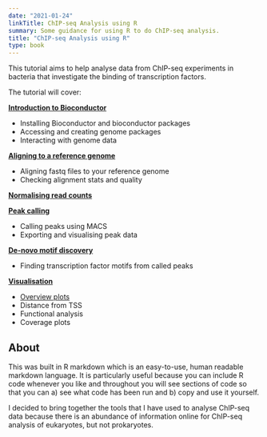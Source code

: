 ```yaml
---
date: "2021-01-24"
linkTitle: ChIP-seq Analysis using R
summary: Some guidance for using R to do ChIP-seq analysis.
title: "ChIP-seq Analysis using R"
type: book
---
```


This tutorial aims to help analyse data from ChIP-seq experiments in bacteria that investigate the binding of transcription factors.

The tutorial will cover:

[__Introduction to Bioconductor__](/tutorial/bioconductor_intro/)  
- Installing Bioconductor and bioconductor packages  
- Accessing and creating genome packages  
- Interacting with genome data  

[__Aligning to a reference genome__](/tutorial/alignment/)  
- Aligning fastq files to your reference genome  
- Checking alignment stats and quality  

[__Normalising read counts__](/tutorial/normalisation/)  

[__Peak calling__ ](/tutorial/peakcalling/)  
- Calling peaks using MACS  
- Exporting and visualising peak data  

[__De-novo motif discovery__](/tutorial/motif/)  
- Finding transcription factor motifs from called peaks  

[__Visualisation__](/tutorial/visualisation/)  
- [Overview plots](/tutorial/circleplot/)  
- Distance from TSS  
- Functional analysis  
- Coverage plots  

## About

This was built in R markdown which is an easy-to-use, human readable markdown language. It is particularly useful because you can include R code whenever you like and throughout you will see sections of code so that you can a) see what code has been run and b) copy and use it yourself. 

I decided to bring together the tools that I have used to analyse ChIP-seq data because there is an abundance of information online for ChIP-seq analysis of eukaryotes, but not prokaryotes.